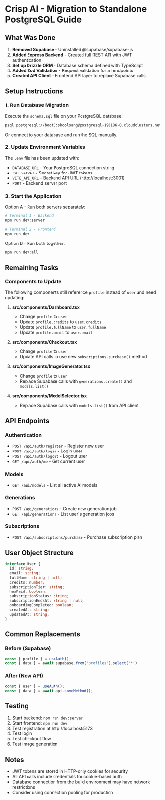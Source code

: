 # Crisp AI - Migration to Standalone PostgreSQL Guide

## What Was Done

1. **Removed Supabase** - Uninstalled @supabase/supabase-js
2. **Added Express Backend** - Created full REST API with JWT authentication
3. **Set up Drizzle ORM** - Database schema defined with TypeScript
4. **Added Zod Validation** - Request validation for all endpoints
5. **Created API Client** - Frontend API layer to replace Supabase calls

## Setup Instructions

### 1. Run Database Migration

Execute the `schema.sql` file on your PostgreSQL database:

```bash
psql postgresql://boot1:skoolsang@postgresql-198186-0.cloudclusters.net:10295/boot-camp2 < schema.sql
```

Or connect to your database and run the SQL manually.

### 2. Update Environment Variables

The `.env` file has been updated with:
- `DATABASE_URL` - Your PostgreSQL connection string
- `JWT_SECRET` - Secret key for JWT tokens
- `VITE_API_URL` - Backend API URL (http://localhost:3001)
- `PORT` - Backend server port

### 3. Start the Application

Option A - Run both servers separately:
```bash
# Terminal 1 - Backend
npm run dev:server

# Terminal 2 - Frontend
npm run dev
```

Option B - Run both together:
```bash
npm run dev:all
```

## Remaining Tasks

### Components to Update

The following components still reference `profile` instead of `user` and need updating:

1. **src/components/Dashboard.tsx**
   - Change `profile` to `user`
   - Update `profile.credits` to `user.credits`
   - Update `profile.fullName` to `user.fullName`
   - Update `profile.email` to `user.email`

2. **src/components/Checkout.tsx**
   - Change `profile` to `user`
   - Update API calls to use new `subscriptions.purchase()` method

3. **src/components/ImageGenerator.tsx**
   - Change `profile` to `user`
   - Replace Supabase calls with `generations.create()` and `models.list()`

4. **src/components/ModelSelector.tsx**
   - Replace Supabase calls with `models.list()` from API client

## API Endpoints

### Authentication
- `POST /api/auth/register` - Register new user
- `POST /api/auth/login` - Login user
- `POST /api/auth/logout` - Logout user
- `GET /api/auth/me` - Get current user

### Models
- `GET /api/models` - List all active AI models

### Generations
- `POST /api/generations` - Create new generation job
- `GET /api/generations` - List user's generation jobs

### Subscriptions
- `POST /api/subscriptions/purchase` - Purchase subscription plan

## User Object Structure

```typescript
interface User {
  id: string;
  email: string;
  fullName: string | null;
  credits: number;
  subscriptionTier: string;
  hasPaid: boolean;
  subscriptionStatus: string;
  subscriptionEndsAt: string | null;
  onboardingCompleted: boolean;
  createdAt: string;
  updatedAt: string;
}
```

## Common Replacements

### Before (Supabase)
```typescript
const { profile } = useAuth();
const { data } = await supabase.from('profiles').select('*');
```

### After (New API)
```typescript
const { user } = useAuth();
const { data } = await api.someMethod();
```

## Testing

1. Start backend: `npm run dev:server`
2. Start frontend: `npm run dev`
3. Test registration at http://localhost:5173
4. Test login
5. Test checkout flow
6. Test image generation

## Notes

- JWT tokens are stored in HTTP-only cookies for security
- All API calls include credentials for cookie-based auth
- Database connection from the build environment may have network restrictions
- Consider using connection pooling for production
